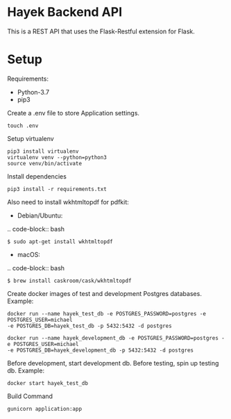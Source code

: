 # Hayek Backend API

This is a REST API that uses the Flask-Restful extension for Flask.

# Setup

Requirements:

- Python-3.7
- pip3

Create a .env file to store Application settings.

```
touch .env
```

Setup virtualenv

```
pip3 install virtualenv
virtualenv venv --python=python3
source venv/bin/activate
```

Install dependencies

```
pip3 install -r requirements.txt
```

Also need to install wkhtmltopdf for pdfkit:

- Debian/Ubuntu:

.. code-block:: bash

    $ sudo apt-get install wkhtmltopdf

- macOS:

.. code-block:: bash

    $ brew install caskroom/cask/wkhtmltopdf

Create docker images of test and development Postgres databases. Example:
```
docker run --name hayek_test_db -e POSTGRES_PASSWORD=postgres -e POSTGRES_USER=michael 
-e POSTGRES_DB=hayek_test_db -p 5432:5432 -d postgres

docker run --name hayek_development_db -e POSTGRES_PASSWORD=postgres -e POSTGRES_USER=michael 
-e POSTGRES_DB=hayek_development_db -p 5432:5432 -d postgres
```
Before development, start development db.  Before testing, spin up testing db. Example:
```
docker start hayek_test_db
```

Build Command

```
gunicorn application:app
```
